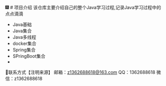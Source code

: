 🎆 # 项目介绍
该仓库主要介绍自己的整个Java学习过程,记录Java学习过程中的点点滴滴

- Java基础
- Java集合
- Java多线程
- docker集合
- Spring集合
- SPringBoot集合
- 

🎈联系方式【注明来源】
邮箱：z1362688618@163.com
QQ：1362688618
微信：z1362688618

